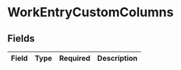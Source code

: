# WorkEntryCustomColumns


## Fields

| Field       | Type        | Required    | Description |
| ----------- | ----------- | ----------- | ----------- |